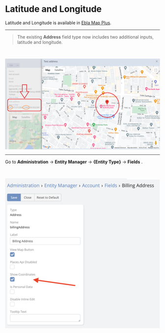 # Latitude and Longitude


Latitude and Longitude is available in [Ebla Map Plus](https://www.eblasoft.com.tr/espocrm-extension-page/espocrm-map-extension).
___

> The existing **Address** field type now includes two additional inputs, latitude and longitude.

<br>

![Lat & Long](../../_static/images/extensions/map-plus/latitude-and-longitude.jpg)

---

Go to **Administration** -> **Entity Manager** -> **{Entity Type}** -> **Fields** .

<br>

![Lat & Long](../../_static/images/extensions/map-plus/latitude-and-longitude-options.png)